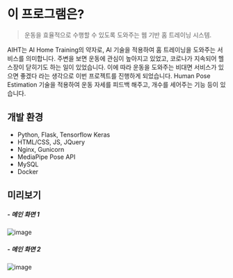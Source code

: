 # 이 프로그램은?
> 운동을 효율적으로 수행할 수 있도록 도와주는 웹 기반 홈 트레이닝 시스템.

AIHT는 AI Home Training의 약자로, AI 기술을 적용하여 홈 트레이닝을 도와주는 서비스를 의미합니다. 주변을 보면 운동에 관심이 높아지고 있었고, 코로나가 지속되어 헬스장이 닫히기도 하는 일이 있었습니다. 이에 따라 운동을 도와주는 비대면 서비스가 있으면 좋겠다 라는 생각으로 이번 프로젝트를 진행하게 되었습니다. Human Pose Estimation 기술을 적용하여 운동 자세를 피드백 해주고, 개수를 세어주는 기능 등이 있습니다.

## 개발 환경
- Python, Flask, Tensorflow Keras
- HTML/CSS, JS, JQuery
- Nginx, Gunicorn
- MediaPipe Pose API
- MySQL
- Docker

## 미리보기
##### - 메인 화면 1
![image](https://user-images.githubusercontent.com/59381113/168851013-dfc1b799-71cc-4a2b-b907-fd239a41a7f4.png)

##### - 메인 화면 2
![image](https://user-images.githubusercontent.com/59381113/168851060-dae18250-0154-4f15-a7f2-11256958eac8.png)
